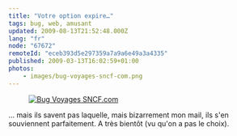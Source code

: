 ```yaml
---
title: "Votre option expire…"
tags: bug, web, amusant
updated: 2009-08-13T21:52:48.000Z
lang: "fr"
node: "67672"
remoteId: "eceb393d5e297359a7a9a6e49a3a4335"
published: 2009-03-13T16:02:59+01:00
photos:
    - images/bug-voyages-sncf-com.png
---
```

<figure class="object-center"><a href="/images/bug-voyages-sncf-com.png"><img src="/images//bug-voyages-sncf-com.png" alt="Bug Voyages SNCF.com">
</a></figure>


… mais ils savent pas laquelle, mais bizarrement mon mail, ils s'en souviennent parfaitement. A très bientôt (vu qu'on a pas le choix).

